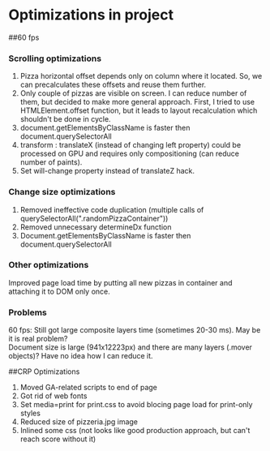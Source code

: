 # Optimizations in project

##60 fps

### Scrolling optimizations
1.   Pizza horizontal offset depends only on column where it located. So, we can precalculates these offsets and reuse them further.
2.   Only couple of pizzas are visible on screen. I can reduce number of them, but decided to make more general approach. 
     First, I tried to use HTMLElement.offset function, but it leads to layout recalculation which shouldn't be done in cycle.
3.   document.getElementsByClassName is faster then document.querySelectorAll
4.   transform : translateX (instead of changing left property) could be processed on GPU and requires only compositioning (can reduce number of paints).
5.   Set will-change property instead of translateZ hack.

### Change size optimizations
1. Removed ineffective code duplication (multiple calls of querySelectorAll(".randomPizzaContainer"))
2. Removed unnecessary determineDx function
3. Document.getElementsByClassName is faster then document.querySelectorAll

### Other optimizations
Improved page load time by putting all new pizzas in container and attaching it to DOM only once.


### Problems
60 fps: Still got large composite layers time (sometimes 20-30 ms). May be it is real problem?  
        Document size is large (941x12223px) and there are many layers (.mover objects)?
        Have no idea how I can reduce it.
       
##CRP Optimizations
1. Moved GA-related scripts to end of page
2. Got rid of web fonts
3. Set media=print for print.css to avoid blocing page load for print-only styles
4. Reduced size of pizzeria.jpg image
5. Inlined some css (not looks like good production approach, but can't reach score without it)